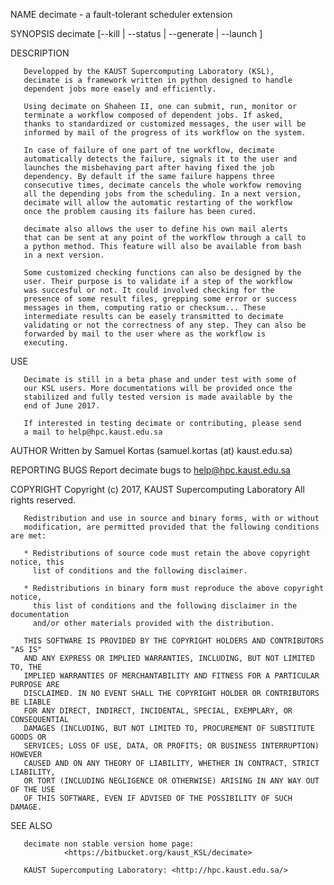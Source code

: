 NAME
       decimate - a fault-tolerant scheduler extension

SYNOPSIS
       decimate [--kill | --status | --generate | --launch ]

DESCRIPTION

       Developped by the KAUST Supercomputing Laboratory (KSL),
       decimate is a framework written in python designed to handle
       dependent jobs more easely and efficiently.

       Using decimate on Shaheen II, one can submit, run, monitor or
       terminate a workflow composed of dependent jobs. If asked,
       thanks to standardized or customized messages, the user will be
       informed by mail of the progress of its workflow on the system.

       In case of failure of one part of tne workflow, decimate
       automatically detects the failure, signals it to the user and
       launches the misbehaving part after having fixed the job
       dependency. By default if the same failure happens three
       consecutive times, decimate cancels the whole workfow removing
       all the depending jobs from the scheduling. In a next version,
       decimate will allow the automatic restarting of the workflow
       once the problem causing its failure has been cured.

       decimate also allows the user to define his own mail alerts
       that can be sent at any point of the workflow through a call to
       a python method. This feature will also be available from bash
       in a next version.

       Some customized checking functions can also be designed by the
       user. Their purpose is to validate if a step of the workflow
       was succesful or not. It could involved checking for the
       presence of some result files, grepping some error or success
       messages in them, computing ratio or checksum... These
       intermediate results can be easely transmitted to decimate
       validating or not the correctness of any step. They can also be
       forwarded by mail to the user where as the workflow is
       executing.

USE

       Decimate is still in a beta phase and under test with some of
       our KSL users. More documentations will be provided once the
       stabilized and fully tested version is made available by the
       end of June 2017.

       If interested in testing decimate or contributing, please send
       a mail to help@hpc.kaust.edu.sa

AUTHOR
       Written by Samuel Kortas (samuel.kortas (at) kaust.edu.sa)

REPORTING BUGS
       Report decimate bugs to help@hpc.kaust.edu.sa


COPYRIGHT
       Copyright (c) 2017, KAUST Supercomputing Laboratory
       All rights reserved.

       Redistribution and use in source and binary forms, with or without
       modification, are permitted provided that the following conditions are met:

       * Redistributions of source code must retain the above copyright notice, this
         list of conditions and the following disclaimer.

       * Redistributions in binary form must reproduce the above copyright notice,
         this list of conditions and the following disclaimer in the documentation
         and/or other materials provided with the distribution.

       THIS SOFTWARE IS PROVIDED BY THE COPYRIGHT HOLDERS AND CONTRIBUTORS "AS IS"
       AND ANY EXPRESS OR IMPLIED WARRANTIES, INCLUDING, BUT NOT LIMITED TO, THE
       IMPLIED WARRANTIES OF MERCHANTABILITY AND FITNESS FOR A PARTICULAR PURPOSE ARE
       DISCLAIMED. IN NO EVENT SHALL THE COPYRIGHT HOLDER OR CONTRIBUTORS BE LIABLE
       FOR ANY DIRECT, INDIRECT, INCIDENTAL, SPECIAL, EXEMPLARY, OR CONSEQUENTIAL
       DAMAGES (INCLUDING, BUT NOT LIMITED TO, PROCUREMENT OF SUBSTITUTE GOODS OR
       SERVICES; LOSS OF USE, DATA, OR PROFITS; OR BUSINESS INTERRUPTION) HOWEVER
       CAUSED AND ON ANY THEORY OF LIABILITY, WHETHER IN CONTRACT, STRICT LIABILITY,
       OR TORT (INCLUDING NEGLIGENCE OR OTHERWISE) ARISING IN ANY WAY OUT OF THE USE
       OF THIS SOFTWARE, EVEN IF ADVISED OF THE POSSIBILITY OF SUCH DAMAGE.

SEE ALSO

       decimate non stable version home page:
                <https://bitbucket.org/kaust_KSL/decimate>
		
       KAUST Supercomputing Laboratory: <http://hpc.kaust.edu.sa/>
